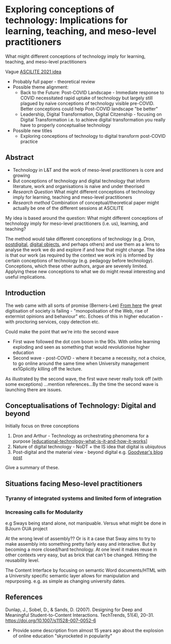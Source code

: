 # Exploring conceptions of technology: Implications for learning, teaching, and meso-level practitioners

What might different conceptions of technology imply for learning, teaching, and meso-level practitioners

Vague [ASCILITE 2021 idea](https://2021conference.ascilite.org/about-ascilite-2021/submission-and-review-process/)
- Probably full paper - theoretical review
- Possible theme alignment:
    - Back to the Future: Post-COVID Landscape - Immediate response to COVID necessitated rapid uptake of technology but largely still plagued by naive conceptions of technology visible pre-COVID. Better conceptions could help Post-COVID landscape "be better"
  - Leadership, Digital Transformation, Digital Citzenship - focusing on Digital Transformation i.e. to achieve digital transformation you really have to properly conceptualise technology
- Possible new titles
  - Exploring conceptions of technology to digital transform post-COVID practice


## Abstract

- Technology in L&T and the work of meso-level practitioners is core and growing
- But conceptions of technology and digital technology that inform literature, work and organisations is naive and under theorised
- *Research Question* What might different conceptions of technology imply for learning, teaching and meso-level practitioners
- *Research method* Combination of conceptual/theoretical paper might actually be one of the different sessions at ASCILITE

My idea is based around the question: What might different conceptions of technology imply for meso-level practitioners (i.e. us), learning, and teaching?
 
The method would take different conceptions of technology (e.g. Dron, [postdigital](https://link-springer-com.libraryproxy.griffith.edu.au/article/10.1007/s42438-019-00045-y), [digital objects](https://web-b-ebscohost-com.libraryproxy.griffith.edu.au/ehost/detail/detail?vid=0&sid=51368ef5-a547-431b-a0e0-2797229d815e%40pdc-v-sessmgr02&bdata=JnNpdGU9ZWhvc3QtbGl2ZSZzY29wZT1zaXRl#AN=141906418&db=bth), and perhaps others) and use them as a lens to analyse the work we do and explore if and how that might change.  The idea is that our work (as required by the context we work in) is informed by certain conceptions of technology (e.g. pedagogy before technology). Conceptions, which these other authors, argue are severely limited. Applying these new conceptions to what we do might reveal interesting and useful implications.
 

## Introduction

The web came with all sorts of promise (Berners-Lee)
[From here](https://dighum.ec.tuwien.ac.at/dighum-manifesto/) the great digitisation of society is failing - "monopolisation of the Web, rise of extermist opinions and behaviour" etc. Echoes of this in higher education - with proctoring services, copy detection etc.

Could make the point that we're into the second wave
- First wave followed the dot com boom in the 90s. With online learning exploding and seen as something that would revolutionise higher education
- Second wave - post-COVID - where it became a necessity, not a choice, to go online around the same time when University management ex1Gplicitly killing off the lecture.

As illustrated by the second wave, the first wave never really took off (with some exceptions) ...mention references...By the time the second wave is launching there are issues.

## Conceptualisations of Technology: Digital and beyond

Initially focus on three conceptions

1. Dron and Arthur - Technology as orchestrating phenomena for a purpose [[educational-technology-what-is-it-and-how-it-works]]
2. Nature of digital technology - NoDT + the IS idea that digital is ubiqutous
3. Post-digital and the material view - beyond digital e.g. [Goodyear's blog post](https://petergoodyear.net/2021/04/23/where-is-no-longer-a-simple-question/)

Give a summary of these.

## Situations facing Meso-level practitioners

### Tyranny of integrated systems and limited form of integration
### Increasing calls for Modularity

e.g Sways being stand alone, not manipuable. Versus what might be done in BJourn OUA project

At the wrong level of assembly?? Or is it a case that Sway aims to try to make assembly into something pretty fairly easy and interactive. But by becoming a more closed/hard technology.  At one level it makes reuse in other contexts very easy, but as brick that can't be changed. Hitting the reusability level.

The Content Interface by focusing on semantic Word documents/HTML with a University specific semantic layer allows for manipulation and repurposing. e.g. as simple as changing university dates.

## References

Dunlap, J., Sobel, D., & Sands, D. (2007). Designing for Deep and Meaningful Student-to-Content Interactions. TechTrends, 51(4), 20–31. https://doi.org/10.1007/s11528-007-0052-6
- Provide some description from almost 15 years ago about the explosion of online education "skyrocketed in popularity"

[//begin]: # "Autogenerated link references for markdown compatibility"
[educational-technology-what-is-it-and-how-it-works]: ../Affordances/educational-technology-what-is-it-and-how-it-works "Educational technology: what is it and how it works"
[//end]: # "Autogenerated link references"